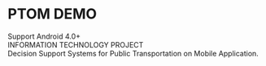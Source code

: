 # PTOM DEMO
Support Android 4.0+ <br>
INFORMATION TECHNOLOGY PROJECT <br>
Decision Support Systems for Public Transportation on Mobile Application.

